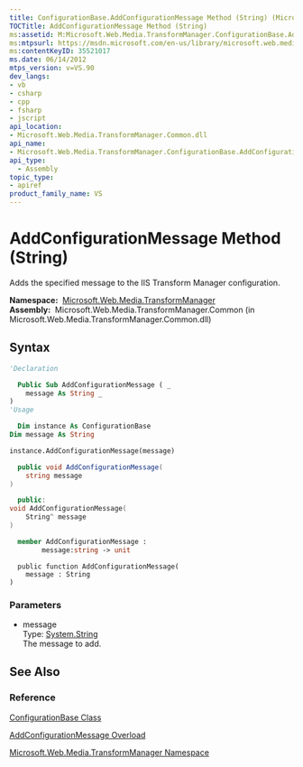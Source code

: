 ```yaml
---
title: ConfigurationBase.AddConfigurationMessage Method (String) (Microsoft.Web.Media.TransformManager)
TOCTitle: AddConfigurationMessage Method (String)
ms:assetid: M:Microsoft.Web.Media.TransformManager.ConfigurationBase.AddConfigurationMessage(System.String)
ms:mtpsurl: https://msdn.microsoft.com/en-us/library/microsoft.web.media.transformmanager.configurationbase.addconfigurationmessage(v=VS.90)
ms:contentKeyID: 35521017
ms.date: 06/14/2012
mtps_version: v=VS.90
dev_langs:
- vb
- csharp
- cpp
- fsharp
- jscript
api_location:
- Microsoft.Web.Media.TransformManager.Common.dll
api_name:
- Microsoft.Web.Media.TransformManager.ConfigurationBase.AddConfigurationMessage
api_type:
  - Assembly
topic_type:
- apiref
product_family_name: VS
---
```


# AddConfigurationMessage Method (String)

Adds the specified message to the IIS Transform Manager configuration.

**Namespace:**  [Microsoft.Web.Media.TransformManager](microsoft-web-media-transformmanager-namespace.md)  
**Assembly:**  Microsoft.Web.Media.TransformManager.Common (in Microsoft.Web.Media.TransformManager.Common.dll)

## Syntax

```vb
'Declaration

  Public Sub AddConfigurationMessage ( _
    message As String _
)
'Usage

  Dim instance As ConfigurationBase
Dim message As String

instance.AddConfigurationMessage(message)
```

```csharp
  public void AddConfigurationMessage(
    string message
)
```

```cpp
  public:
void AddConfigurationMessage(
    String^ message
)
```

``` fsharp
  member AddConfigurationMessage : 
        message:string -> unit 
```

```jscript
  public function AddConfigurationMessage(
    message : String
)
```

### Parameters

  - message  
    Type: [System.String](https://msdn.microsoft.com/library/s1wwdcbf)  
    The message to add.  

## See Also

### Reference

[ConfigurationBase Class](configurationbase-class-microsoft-web-media-transformmanager.md)

[AddConfigurationMessage Overload](configurationbase-addconfigurationmessage-method-microsoft-web-media-transformmanager.md)

[Microsoft.Web.Media.TransformManager Namespace](microsoft-web-media-transformmanager-namespace.md)

